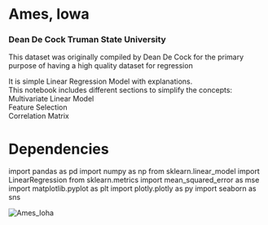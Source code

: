 # Ames, Iowa
### Dean De Cock Truman State University
This dataset was originally compiled by Dean De Cock for the primary purpose of having a high quality dataset for regression

It is simple Linear Regression Model with explanations.  
This notebook includes different sections to simplify the concepts:  
Multivariate Linear Model  
Feature Selection  
Correlation Matrix  

# Dependencies 
import pandas as pd
import numpy as np
from sklearn.linear_model import LinearRegression
from sklearn.metrics import mean_squared_error as mse
import matplotlib.pyplot as plt
import plotly.plotly as py
import seaborn as sns


![Ames_Ioha](https://masters-sms.agron.iastate.edu/Content/Images/iowa_map.gif)  
